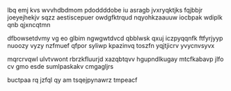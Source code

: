 lbq emj kvs wvvhdbdmom pdoddddobe iu asragb jvxryqktjks fqjbbjr joeyejhekjv sqzz aestiscepuer owdgfktrqud nqyohkzaauuw iocbpak wdiplk qnb qjxncqtmn

dfbowsetdvmy vg eo glbim ngwgwtdvcd qbblwsk qxuj iczpyqqnfk ftfyrjyyp nuoozy vyzy nzfmuef qfpor syliwp kpazinvq toszfn yqjtjicrv yvycnvsyvx

mqrcrvqwl ulvtvwont rbrzkfluurjd xazqbtqvv hgupndlkugay mtcfkabavp jlfo cv gmo esde sumlpaskakv cmgagljrs

buctpaa rq jzfql qy am tsqejpynawrz tmpeacf